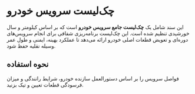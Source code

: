 # چک‌لیست سرویس خودرو

این سند شامل یک **چک‌لیست جامع سرویس خودرو** است که بر اساس کیلومتر و سال خورشیدی تنظیم شده است. این چک‌لیست برنامه‌ریزی شفافی برای انجام سرویس‌های دوره‌ای و تعویض قطعات اصلی خودرو ارائه می‌دهد تا عملکرد بهینه، ایمنی و طول عمر وسیله نقلیه حفظ شود.

## نحوه استفاده

فواصل سرویس را بر اساس دستورالعمل سازنده خودرو، شرایط رانندگی و میزان فرسودگی قطعات تعیین و تیک بزنید.
